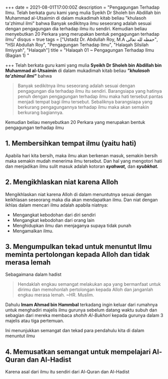 +++
date = 2021-08-01T17:00:00Z
description = "Pengagungan Terhadap Ilmu. Telah berkata guru kami yang mulia Syeikh Dr Sholeh bin Abdillah bin Muhammad al-Utsaimin di dalam mukadimah kitab beliau \"khulasoh ta'zhimul ilmi\" bahwa Banyak sedikitnya ilmu seseorang adalah sesuai dengan pengagungan dia terhadap ilmu itu sendiri. Kemudian beliau menyebutkan 20 Perkara yang merupakan bentuk pengagungan terhadap ilmu"
disqus = true
tags = ["Ustadz Dr. Abdullah Roy, M.A حفظه لله تعالى", "HSI Abdullah Roy", "Pengagungan Terhadap Ilmu", "Halaqah Silsilah Ilmiyyah", "Halaqah"]
title = "Halaqah 01 ~ Pengagungan Terhadap Ilmu (Bagian 1) "

+++
Telah berkata guru kami yang mulia **Syeikh Dr Sholeh bin Abdillah bin Muhammad al-Utsaimin** di dalam mukadimah kitab beliau **_"khulasoh ta'zhimul ilmi"_** bahwa

> Banyak sedikitnya ilmu seseorang adalah sesuai dengan pengagungan dia terhadap ilmu itu sendiri. Barangsiapa yang hatinya penuh dengan pengagungan terhadap ilmu maka hati tersebut pantas menjadi tempat bagi ilmu tersebut. Sebaliknya barangsiapa yang berkurang pengagungannya terhadap ilmu maka akan semakin berkurang bagiannya.

Kemudian beliau menyebutkan 20 Perkara yang merupakan bentuk pengagungan terhadap ilmu

## 1. Membersihkan tempat ilmu (yaitu hati)

Apabila hari kita bersih, maka ilmu akan berkenan masuk, semakin bersih maka semakin mudah menerima ilmu tersebut. Dan hal yang mengotori hati dan menjadikan ilmu sulit masuk adalah kotoran **_syahwat,_** dan **_syubkhat._**

## 2. Mengikhlaskan niat karena Alloh

Mengikhlaskan niat karena Alloh di dalam menuntutnya sesuai dengan keikhlasan seseorang maka dia akan mendapatkan ilmu. Dan niat dengan ikhlas dalam mencari ilmu adalah apabila niatnya:

* Mengangkat kebodohan dari diri sendiri
* Mengangkat kebodohan dari orang lain
* Menghidupkan ilmu dan menjaganya supaya tidak punah
* Mengamalkan ilmu.

## 3. Mengumpulkan tekad untuk menuntut Ilmu meminta pertolongan kepada Alloh dan tidak merasa lemah

Sebagaimana dalam hadist

> Hendaklah engkau semangat melakukan apa yang bermanfaat untuk dirimu dan memohonlah pertolongan kepada Alloh dan janganlah engkau merasa lemah. \~HR. Muslim.

Dahulu **Imam Ahmad bin Hammbal** terkadang ingin keluar dari rumahnya untuk menghadiri majelis ilmu gurunya sebelum datang waktu subuh dan sebagian dari mereka membaca _shohih Al-Bukhori_ kepada gurunya dalam 3 majelis atau tiga pertemuan.

Ini menunjukkan semangat dan tekad para pendahulu kita di dalam menuntut ilmu

## 4. Memusatkan semangat untuk mempelajari Al-Quran dan Al-Hadist

Karena asal dari ilmu itu sendiri dari Al-Quran dan Al-Hadist